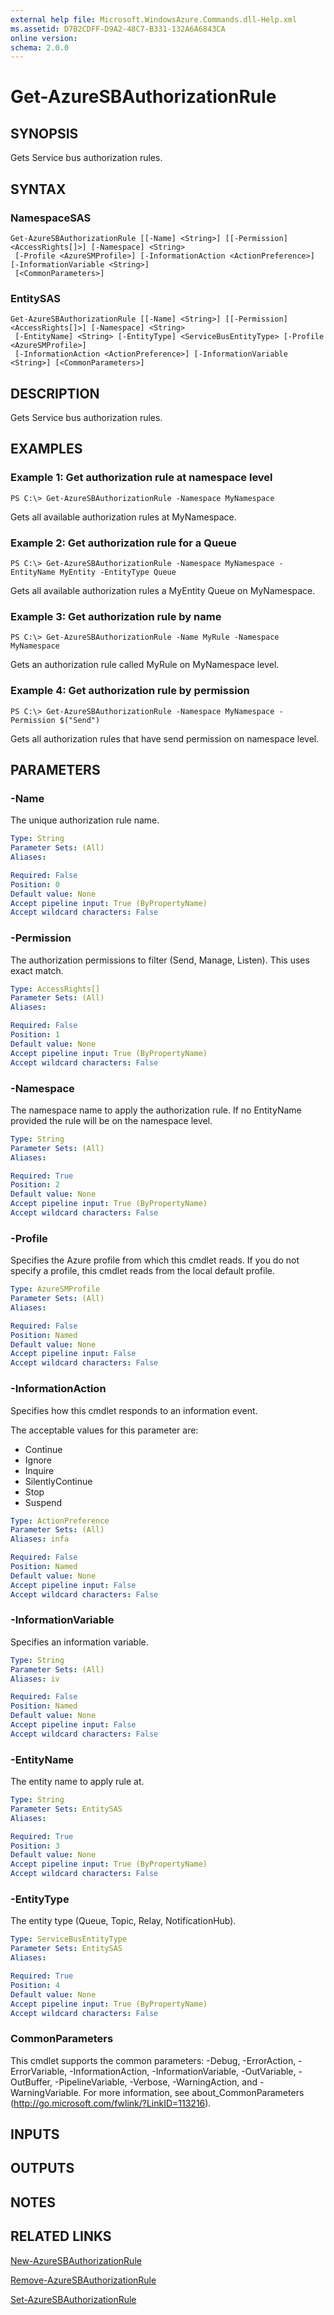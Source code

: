 ```yaml
---
external help file: Microsoft.WindowsAzure.Commands.dll-Help.xml
ms.assetid: D7B2CDFF-D9A2-48C7-B331-132A6A6843CA
online version: 
schema: 2.0.0
---
```


# Get-AzureSBAuthorizationRule

## SYNOPSIS
Gets Service bus authorization rules.

## SYNTAX

### NamespaceSAS
```
Get-AzureSBAuthorizationRule [[-Name] <String>] [[-Permission] <AccessRights[]>] [-Namespace] <String>
 [-Profile <AzureSMProfile>] [-InformationAction <ActionPreference>] [-InformationVariable <String>]
 [<CommonParameters>]
```

### EntitySAS
```
Get-AzureSBAuthorizationRule [[-Name] <String>] [[-Permission] <AccessRights[]>] [-Namespace] <String>
 [-EntityName] <String> [-EntityType] <ServiceBusEntityType> [-Profile <AzureSMProfile>]
 [-InformationAction <ActionPreference>] [-InformationVariable <String>] [<CommonParameters>]
```

## DESCRIPTION
Gets Service bus authorization rules.

## EXAMPLES

### Example 1: Get authorization rule at namespace level
```
PS C:\> Get-AzureSBAuthorizationRule -Namespace MyNamespace
```

Gets all available authorization rules at MyNamespace.

### Example 2: Get authorization rule for a Queue
```
PS C:\> Get-AzureSBAuthorizationRule -Namespace MyNamespace -EntityName MyEntity -EntityType Queue
```

Gets all available authorization rules a MyEntity Queue on MyNamespace.

### Example 3: Get authorization rule by name
```
PS C:\> Get-AzureSBAuthorizationRule -Name MyRule -Namespace MyNamespace
```

Gets an authorization rule called MyRule on MyNamespace level.

### Example 4: Get authorization rule by permission
```
PS C:\> Get-AzureSBAuthorizationRule -Namespace MyNamespace -Permission $("Send")
```

Gets all authorization rules that have send permission on namespace level.

## PARAMETERS

### -Name
The unique authorization rule name.

```yaml
Type: String
Parameter Sets: (All)
Aliases: 

Required: False
Position: 0
Default value: None
Accept pipeline input: True (ByPropertyName)
Accept wildcard characters: False
```

### -Permission
The authorization permissions to filter (Send, Manage, Listen).
This uses exact match.

```yaml
Type: AccessRights[]
Parameter Sets: (All)
Aliases: 

Required: False
Position: 1
Default value: None
Accept pipeline input: True (ByPropertyName)
Accept wildcard characters: False
```

### -Namespace
The namespace name to apply the authorization rule.
If no EntityName provided the rule will be on the namespace level.

```yaml
Type: String
Parameter Sets: (All)
Aliases: 

Required: True
Position: 2
Default value: None
Accept pipeline input: True (ByPropertyName)
Accept wildcard characters: False
```

### -Profile
Specifies the Azure profile from which this cmdlet reads.
If you do not specify a profile, this cmdlet reads from the local default profile.

```yaml
Type: AzureSMProfile
Parameter Sets: (All)
Aliases: 

Required: False
Position: Named
Default value: None
Accept pipeline input: False
Accept wildcard characters: False
```

### -InformationAction
Specifies how this cmdlet responds to an information event.

The acceptable values for this parameter are:

- Continue
- Ignore
- Inquire
- SilentlyContinue
- Stop
- Suspend

```yaml
Type: ActionPreference
Parameter Sets: (All)
Aliases: infa

Required: False
Position: Named
Default value: None
Accept pipeline input: False
Accept wildcard characters: False
```

### -InformationVariable
Specifies an information variable.

```yaml
Type: String
Parameter Sets: (All)
Aliases: iv

Required: False
Position: Named
Default value: None
Accept pipeline input: False
Accept wildcard characters: False
```

### -EntityName
The entity name to apply rule at.

```yaml
Type: String
Parameter Sets: EntitySAS
Aliases: 

Required: True
Position: 3
Default value: None
Accept pipeline input: True (ByPropertyName)
Accept wildcard characters: False
```

### -EntityType
The entity type (Queue, Topic, Relay, NotificationHub).

```yaml
Type: ServiceBusEntityType
Parameter Sets: EntitySAS
Aliases: 

Required: True
Position: 4
Default value: None
Accept pipeline input: True (ByPropertyName)
Accept wildcard characters: False
```

### CommonParameters
This cmdlet supports the common parameters: -Debug, -ErrorAction, -ErrorVariable, -InformationAction, -InformationVariable, -OutVariable, -OutBuffer, -PipelineVariable, -Verbose, -WarningAction, and -WarningVariable. For more information, see about_CommonParameters (http://go.microsoft.com/fwlink/?LinkID=113216).

## INPUTS

## OUTPUTS

## NOTES

## RELATED LINKS

[New-AzureSBAuthorizationRule](./New-AzureSBAuthorizationRule.md)

[Remove-AzureSBAuthorizationRule](./Remove-AzureSBAuthorizationRule.md)

[Set-AzureSBAuthorizationRule](./Set-AzureSBAuthorizationRule.md)


